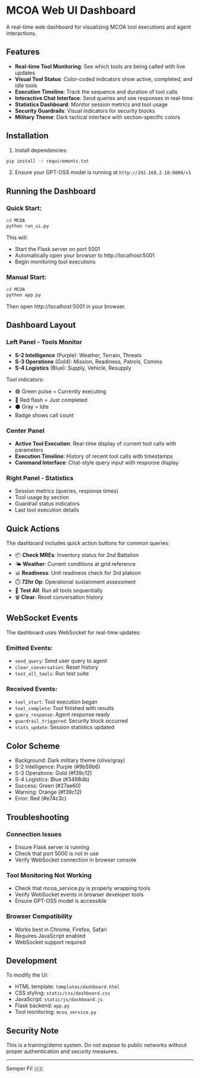 # MCOA Web UI Dashboard

A real-time web dashboard for visualizing MCOA tool executions and agent interactions.

## Features

- **Real-time Tool Monitoring**: See which tools are being called with live updates
- **Visual Tool Status**: Color-coded indicators show active, completed, and idle tools
- **Execution Timeline**: Track the sequence and duration of tool calls
- **Interactive Chat Interface**: Send queries and see responses in real-time
- **Statistics Dashboard**: Monitor session metrics and tool usage
- **Security Guardrails**: Visual indicators for security blocks
- **Military Theme**: Dark tactical interface with section-specific colors

## Installation

1. Install dependencies:
```bash
pip install -r requirements.txt
```

2. Ensure your GPT-OSS model is running at `http://192.168.2.10:8000/v1`

## Running the Dashboard

### Quick Start:
```bash
cd MCOA
python run_ui.py
```

This will:
- Start the Flask server on port 5001
- Automatically open your browser to http://localhost:5001
- Begin monitoring tool executions

### Manual Start:
```bash
cd MCOA
python app.py
```
Then open http://localhost:5001 in your browser.

## Dashboard Layout

### Left Panel - Tools Monitor
- **S-2 Intelligence** (Purple): Weather, Terrain, Threats
- **S-3 Operations** (Gold): Mission, Readiness, Patrols, Comms
- **S-4 Logistics** (Blue): Supply, Vehicle, Resupply

Tool indicators:
- 🟢 Green pulse = Currently executing
- 🔴 Red flash = Just completed
- ⚫ Gray = Idle
- Badge shows call count

### Center Panel
- **Active Tool Execution**: Real-time display of current tool calls with parameters
- **Execution Timeline**: History of recent tool calls with timestamps
- **Command Interface**: Chat-style query input with response display

### Right Panel - Statistics
- Session metrics (queries, response times)
- Tool usage by section
- Guardrail status indicators
- Last tool execution details

## Quick Actions

The dashboard includes quick action buttons for common queries:
- 📦 **Check MREs**: Inventory status for 2nd Battalion
- 🌤️ **Weather**: Current conditions at grid reference
- 📊 **Readiness**: Unit readiness check for 3rd platoon
- ⏱️ **72hr Op**: Operational sustainment assessment
- 🔧 **Test All**: Run all tools sequentially
- 🗑️ **Clear**: Reset conversation history

## WebSocket Events

The dashboard uses WebSocket for real-time updates:

### Emitted Events:
- `send_query`: Send user query to agent
- `clear_conversation`: Reset history
- `test_all_tools`: Run test suite

### Received Events:
- `tool_start`: Tool execution began
- `tool_complete`: Tool finished with results
- `query_response`: Agent response ready
- `guardrail_triggered`: Security block occurred
- `stats_update`: Session statistics updated

## Color Scheme

- Background: Dark military theme (olive/gray)
- S-2 Intelligence: Purple (#9b59b6)
- S-3 Operations: Gold (#f39c12)
- S-4 Logistics: Blue (#3498db)
- Success: Green (#27ae60)
- Warning: Orange (#f39c12)
- Error: Red (#e74c3c)

## Troubleshooting

### Connection Issues
- Ensure Flask server is running
- Check that port 5000 is not in use
- Verify WebSocket connection in browser console

### Tool Monitoring Not Working
- Check that mcoa_service.py is properly wrapping tools
- Verify WebSocket events in browser developer tools
- Ensure GPT-OSS model is accessible

### Browser Compatibility
- Works best in Chrome, Firefox, Safari
- Requires JavaScript enabled
- WebSocket support required

## Development

To modify the UI:
- HTML template: `templates/dashboard.html`
- CSS styling: `static/css/dashboard.css`
- JavaScript: `static/js/dashboard.js`
- Flask backend: `app.py`
- Tool monitoring: `mcoa_service.py`

## Security Note

This is a training/demo system. Do not expose to public networks without proper authentication and security measures.

---
Semper Fi! 🇺🇸